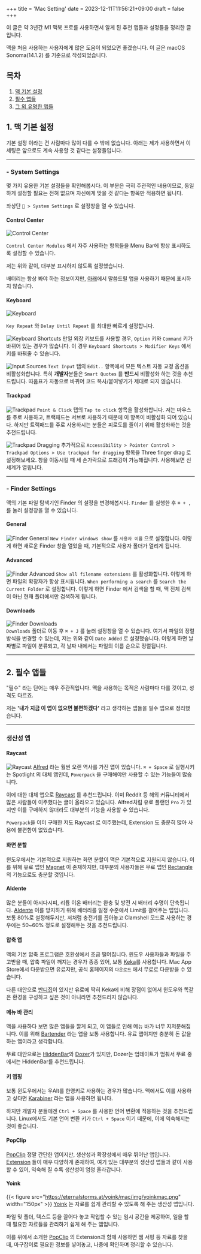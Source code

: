 +++
title = 'Mac Setting'
date = 2023-12-11T11:56:21+09:00
draft = false
+++

이 글은 약 3년간 M1 맥북 프로를 사용하면서 알게 된 추천 앱들과 설정들을 정리한 글입니다.

맥을 처음 사용하는 사용자에게 많은 도움이 되었으면 좋겠습니다. 이 글은 macOS Sonoma(14.1.2) 를 기준으로 작성되었습니다.

## 목차

1. [맥 기본 설정](#1-맥-기본-설정)
2. [필수 앱들](#2-필수-앱들)
3. [그 외 유명한 앱들](#3-그-외-유명한-앱들)


## 1. 맥 기본 설정

기본 설정 이라는 건 사람마다 많이 다를 수 밖에 없습니다. 아래는 제가 사용하면서 이 세팅은 앞으로도 계속 사용할 것 같다는 설정들입니다.

---

### - System Settings

몇 가지 유용한 기본 설정들을 확인해봅시다. 이 부분은 극히 주관적인 내용이므로, 동일하게 설정할 필요는 전혀 없으며 자신에게 맞을 것 같다는 항목만 적용하면 됩니다.

좌상단 ` > System Settings` 로 설정창을 열 수 있습니다.


#### **Control Center**

![Control Center](/img/control-center.png)

`Control Center Modules` 에서 자주 사용하는 항목들을 Menu Bar에 항상 표시하도록 설정할 수 있습니다. 

저는 위와 같이, 대부분 표시하지 않도록 설정했습니다.

배터리는 항상 봐야 하는 정보이지만, [아래](#배터리)에서 말씀드릴 앱을 사용하기 때문에 표시하지 않습니다.


#### **Keyboard**

![Keyboard](/img/keyboard.png)

`Key Repeat` 와 `Delay Until Repeat` 를 최대한 빠르게 설정합니다.

![Keyboard Shortcuts](/img/keyboard-shortcuts.png)
만일 외장 키보드를 사용할 경우, `Option` 키와 `Command` 키가 바뀌어 있는 경우가 많습니다. 
이 경우 `Keyboard Shortcuts > Modifier Keys` 에서 키를 바꿔줄 수 있습니다.

![Input Sources](/img/input-sources.png)
`Text Input` 탭의 `Edit..` 항목에서 모든 텍스트 자동 교정 옵션을 비활성화합니다. 특히 **개발자**분들은 `Smart Quotes` 를 **반드시** 비활성화 하는 것을 추천드립니다. 따옴표가 자동으로 바뀌어 코드 복사/붙여넣기가 제대로 되지 않습니다.

#### **Trackpad**

![Trackpad](/img/trackpad.png)
`Point & Click` 탭의 `Tap to click` 항목을 활성화합니다. 저는 마우스를 주로 사용하고, 트랙패드는 서브로 사용하기 때문에 이 항목이 비활성화 되어 있습니다. 하지만 트랙패드를 주로 사용하시는 분들은 피로도를 줄이기 위해 활성화하는 것을 추천드립니다.

![Trackpad Dragging](/img/trackpad-dragging.png)
추가적으로 `Accessibility > Pointer Control > Trackpad Options > Use trackpad for dragging` 항목을 Three finger drag 로 설정해보세요. 창을 이동시킬 때 세 손가락으로 드래깅이 가능해집니다. 사용해보면 신세계가 열립니다.

---

### - Finder Settings

맥의 기본 파일 탐색기인 Finder 의 설정을 변경해봅시다. `Finder` 를 실행한 후 `⌘ + ,` 를 눌러 설정창을 열 수 있습니다.

#### **General**

![Finder General](/img/finder-general.png)
`New Finder windows show` 를 `사용자 이름` 으로 설정합니다. 이렇게 하면 새로운 Finder 창을 열었을 때, 기본적으로 사용자 폴더가 열리게 됩니다.

#### **Advanced**
![Finder Advanced](/img/finder-advanced.png)
`Show all filename extensions` 를 활성화합니다. 이렇게 하면 파일의 확장자가 항상 표시됩니다.
`When performing a search` 를 `Search the Current Folder` 로 설정합니다. 이렇게 하면 Finder 에서 검색을 할 때, 맥 전체 검색이 아닌 현재 폴더에서만 검색하게 됩니다.

#### **Downloads**

![Finder Downloads](/img/finder-downloads.png)  
`Downloads` 폴더로 이동 후 `⌘ + J` 를 눌러 설정창을 열 수 있습니다.
여기서 파일의 정렬 방식을 변경할 수 있는데, 저는 위와 같이 `Date Added` 로 설정했습니다.
이렇게 하면 날짜별로 파일이 분류되고, 각 날짜 내에서는 파일의 이름 순으로 정렬됩니다.

---

## 2. 필수 앱들

"필수" 라는 단어는 매우 주관적입니다. 맥을 사용하는 목적은 사람마다 다를 것이고, 성격도 다르죠.

저는 **'내가 지금 이 앱이 없으면 불편하겠다'** 라고 생각하는 앱들을 필수 앱으로 정리했습니다.

---

### 생산성 앱

#### **Raycast**

![Raycast](/img/raycast.png)
[Alfred](https://www.alfredapp.com/) 라는 훨씬 오랜 역사를 가진 앱이 있습니다. `⌘ + Space` 로 실행시키는 Spotlight 의 대체 앱인데, `Powerpack` 을 구매해야만 사용할 수 있는 기능들이 많습니다.

이에 대한 대체 앱으로 [Raycast](https://www.raycast.com/) 를 추천드립니다. 이미 Reddit 등 해외 커뮤니티에서 많은 사람들이 이주했다는 글이 올라오고 있습니다. Alfred처럼 유료 플랜인 `Pro` 가 있지만 이를 구매하지 않더라도 대부분의 기능을 사용할 수 있습니다.

`Powerpack`을 이미 구매한 저도 Raycast 로 이주했는데, Extension 도 충분히 많아 사용에 불편함이 없었습니다.

#### **화면 분할**

윈도우에서는 기본적으로 지원하는 화면 분할이 맥은 기본적으로 지원되지 않습니다. 이를 위해 유료 앱인 [Magnet](https://apps.apple.com/us/app/magnet/id441258766?mt=12) 이 존재하지만, 대부분의 사용자들은 무료 앱인 [Rectangle](https://rectangleapp.com/) 의 기능으로도 충분할 것입니다.


#### **Aldente**

많은 분들이 아시다시피, 리튬 이온 배터리는 완충 및 방전 시 배터리 수명이 단축됩니다. [Aldente](https://apphousekitchen.com/) 이를 방지하기 위해 배터리를 일정 수준에서 Limit를 걸어주는 앱입니다. 보통 80%로 설정해두지만, 저처럼 충전기를 꼽아놓고 Clamshell 모드로 사용하는 경우에는 50~60% 정도로 설정해두는 것을 추천드립니다.

#### **압축 앱**

맥의 기본 압축 프로그램은 호환성에서 조금 떨어집니다. 윈도우 사용자들과 파일을 주고받을 때, 압축 파일이 깨지는 경우가 종종 있어, 보통 [Keka](https://www.keka.io/)를 사용합니다. Mac App Store에서 다운받으면 유료지만, 공식 홈페이지의 `다운로드` 에서 무료로 다운받을 수 있습니다.

다른 대안으로 [반디집](https://apps.apple.com/kr/app/bandizip-archiver/id1265704574?l=en-GB&mt=12)이 있지만 유료에 딱히 Keka에 비해 장점이 없어서 윈도우와 똑같은 환경을 구성하고 싶은 것이 아니라면 추천드리지 않습니다.


#### **메뉴 바 관리**

맥을 사용하다 보면 많은 앱들을 깔게 되고, 이 앱들로 인해 메뉴 바가 너무 지저분해집니다. 이를 위해 [Bartender](https://www.macbartender.com/) 라는 앱을 보통 사용합니다. 유료 앱이지만 충분히 돈 값을 하는 앱이라고 생각합니다.

무료 대안으로는 [HiddenBar](https://github.com/dwarvesf/hidden/releases)와 [Dozer](https://github.com/Mortennn/Dozer/releases)가 있지만, Dozer는 업데이트가 멈춰서 무료 중에서는 HiddenBar를 추천드립니다.


#### **키 맵핑**

보통 윈도우에서는 우Alt를 한영키로 사용하는 경우가 많습니다. 맥에서도 이를 사용하고 싶다면 [Karabiner](https://karabiner-elements.pqrs.org/) 라는 앱을 사용하면 됩니다. 

하지만 개발자 분들에겐 `Ctrl + Space` 를 사용한 언어 변환에 적응하는 것을 추천드립니다. Linux에서도 기본 언어 변환 키가 `Ctrl + Space` 이기 때문에, 이에 익숙해지는 것이 좋습니다.

#### **PopClip**

[PopClip](https://www.popclip.app/) 정말 간단한 앱이지만, 생산성과 확장성에서 매우 뛰어난 앱입니다. [Extension](https://pilotmoon.com/popclip/extensions/) 들이 매우 다양하게 존재하여, 여기 있는 대부분의 생산성 앱들과 같이 사용할 수 있어, 익숙해 질 수록 생산성이 엄청 올라갑니다.


#### **Yoink**

{{< figure src="https://eternalstorms.at/yoink/mac/img/yoinkmac.png" width="150px" >}}
[Yoink](https://apps.apple.com/kr/app/yoink-better-drag-and-drop/id457622435?l=en-GB&mt=12) 는 자료를 쉽게 관리할 수 있도록 해 주는 생산성 앱입니다.

파일 및 폴더, 텍스트 등을 끌어다 놓고 작업할 수 있는 임시 공간을 제공하여, 일을 할 때 필요한 자료들을 관리하기 쉽게 해 주는 앱입니다.

이를 위에서 소개한 [PopClip](#popclip) 의 Extension과 함께 사용하면 웹 서핑 등 자료를 찾을 때, 마구잡이로 필요한 정보를 넣어놓고, 나중에 확인하며 정리할 수 있습니다.


